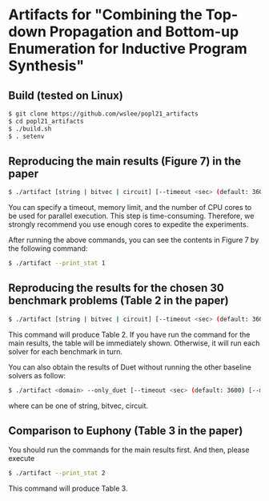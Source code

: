 # Artifacts for "Combining the Top-down Propagation and Bottom-up Enumeration for Inductive Program Synthesis" 

## Build (tested on Linux)

```sh
$ git clone https://github.com/wslee/popl21_artifacts
$ cd popl21_artifacts
$ ./build.sh 
$ . setenv 
```

## Reproducing the main results (Figure 7) in the paper
```sh
$ ./artifact [string | bitvec | circuit] [--timeout <sec> (default: 3600)] [--memory <GB> (default: 16)] --batch --n_process <num_cores>
```
You can specify a timeout, memory limit, and the number of CPU cores to be used for parallel execution. This step is time-consuming. Therefore, we strongly recommend you use enough cores to expedite the experiments.

After running the above commands, you can see the contents in Figure 7 by the following command:
```sh
$ ./artifact --print_stat 1
```

## Reproducing the results for the chosen 30 benchmark problems (Table 2 in the paper)
```sh
$ ./artifact [string | bitvec | circuit] [--timeout <sec> (default: 3600)] [--memory <GB> (default: 16)] 
```
This command will produce Table 2. If you have run the command for the main results, the table will be immediately shown. Otherwise, it will run each solver for each benchmark in turn.  

You can also obtain the results of Duet without running the other baseline solvers as follow: 
```sh
$ ./artifact <domain> --only_duet [--timeout <sec> (default: 3600) [--memory <GB> (default: 16)]
```
where <domain> can be one of string, bitvec, circuit. 
  
## Comparison to Euphony (Table 3 in the paper)
You should run the commands for the main results first.  And then, please execute
```sh
$ ./artifact --print_stat 2 
```
This command will produce Table 3. 
